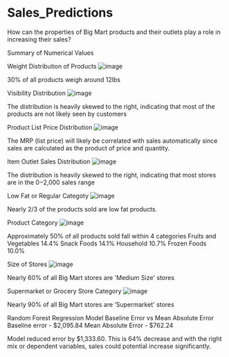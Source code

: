 # Sales_Predictions
How can the properties of Big Mart products and their outlets play a role in increasing their sales? 

Summary of Numerical Values

Weight Distribution of Products
![image](https://user-images.githubusercontent.com/63200324/126095670-33168653-30d8-485d-96f0-38eb52d394ef.png)

30% of all products weigh around 12lbs

Visibility Distribution
![image](https://user-images.githubusercontent.com/63200324/126095738-7e3e44c1-564b-45f8-94e5-f4fb31236589.png)

The distribution is heavily skewed to the right, indicating that most of the products are not likely seen by customers

Product List Price Distribution
![image](https://user-images.githubusercontent.com/63200324/126095800-48ac49da-d7fc-4dac-8182-21a7c6f3fd7b.png)

The MRP (list price) will likely be correlated with sales automatically since sales are calculated as the product of price and quantity. 

Item Outlet Sales Distribution 
![image](https://user-images.githubusercontent.com/63200324/126095867-711f2f37-ccc4-4e7f-b98c-037cbbbe1bbb.png)

The distribution is heavily skewed to the right, indicating that most stores are in the $0-$2,000 sales range

Low Fat or Regular Categoty
![image](https://user-images.githubusercontent.com/63200324/126095955-053da498-02e4-4f2d-894e-9947d9b7b7b0.png)

Nearly 2/3 of the products sold are low fat products.

Product Category
![image](https://user-images.githubusercontent.com/63200324/126096025-95dcffb2-652e-41ee-a4e5-2e067b5bdf5b.png)

Approximately 50% of all products sold fall within 4 categories
Fruits and Vegetables 14.4%
Snack Foods 14.1%
Household 10.7%
Frozen Foods 10.0%

Size of Stores
![image](https://user-images.githubusercontent.com/63200324/126096090-47146cac-2560-40a0-8f15-904bddda76df.png)

Nearly 60% of all Big Mart stores are 'Medium Size' stores

Supermarket or Grocery Store Category
![image](https://user-images.githubusercontent.com/63200324/126096156-7277be42-fe5b-439f-8753-9b78cb4b66fd.png)

Nearly 90% of all Big Mart stores are ‘Supermarket' stores

Random Forest Regression Model
  Baseline Error vs Mean Absolute Error
    Baseline error - $2,095.84
    Mean Absolute Error - $762.24

Model reduced error by $1,333.60. This is 64% decrease and with the right mix or dependent variables, sales could potential increase significantly. 













